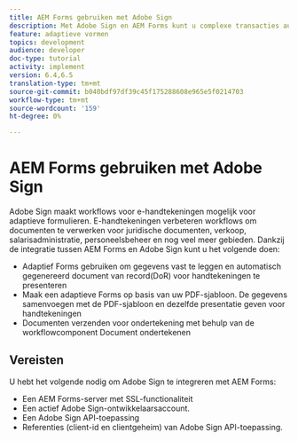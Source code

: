 ```yaml
---
title: AEM Forms gebruiken met Adobe Sign
description: Met Adobe Sign en AEM Forms kunt u complexe transacties automatiseren en juridische e-handtekeningen opnemen als onderdeel van een naadloze digitale ervaring.
feature: adaptieve vormen
topics: development
audience: developer
doc-type: tutorial
activity: implement
version: 6.4,6.5
translation-type: tm+mt
source-git-commit: b040bdf97df39c45f175288608e965e5f0214703
workflow-type: tm+mt
source-wordcount: '159'
ht-degree: 0%

---
```


# AEM Forms gebruiken met Adobe Sign

Adobe Sign maakt workflows voor e-handtekeningen mogelijk voor adaptieve formulieren. E-handtekeningen verbeteren workflows om documenten te verwerken voor juridische documenten, verkoop, salarisadministratie, personeelsbeheer en nog veel meer gebieden.
Dankzij de integratie tussen AEM Forms en Adobe Sign kunt u het volgende doen:

* Adaptief Forms gebruiken om gegevens vast te leggen en automatisch gegenereerd document van record(DoR) voor handtekeningen te presenteren
* Maak een adaptieve Forms op basis van uw PDF-sjabloon. De gegevens samenvoegen met de PDF-sjabloon en dezelfde presentatie geven voor handtekeningen
* Documenten verzenden voor ondertekening met behulp van de workflowcomponent Document ondertekenen

## Vereisten

U hebt het volgende nodig om Adobe Sign te integreren met AEM Forms:

* Een AEM Forms-server met SSL-functionaliteit
* Een actief Adobe Sign-ontwikkelaarsaccount.
* Een Adobe Sign API-toepassing
* Referenties (client-id en clientgeheim) van Adobe Sign API-toepassing.

